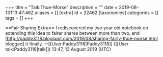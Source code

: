 +++
title = "Talk:Thue-Morse"
description = ""
date = 2019-08-13T13:47:46Z
aliases = []
[extra]
id = 22462
[taxonomies]
categories = []
tags = []
+++

==Fair Sharing Extra==
I rediscovered my two year old notebook on extending this idea to fairer shares between more than two, and [http://paddy3118.blogspot.com/2019/08/sharing-fairly-thue-morse.html blogged] it finally. --[[User:Paddy3118|Paddy3118]] ([[User talk:Paddy3118|talk]]) 13:47, 13 August 2019 (UTC)
